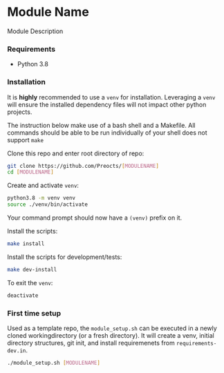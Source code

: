 # Module Name

Module Description

### Requirements
- Python 3.8

### Installation

It is **highly** recommended to use a `venv` for installation. Leveraging a `venv` will ensure the installed dependency files will not impact other python projects.

The instruction below make use of a bash shell and a Makefile.  All commands should be able to be run individually of your shell does not support `make`

Clone this repo and enter root directory of repo:
```bash
git clone https://github.com/Preocts/[MODULENAME]
cd [MODULENAME]
```

Create and activate `venv`:
```bash
python3.8 -m venv venv
source ./venv/bin/activate
```

Your command prompt should now have a `(venv)` prefix on it.

Install the scripts:
```bash
make install
```

Install the scripts for development/tests:
```bash
make dev-install
```

To exit the `venv`:
```bash
deactivate
```

### First time setup

Used as a template repo, the `module_setup.sh` can be executed in a newly cloned workingdirectory (or a fresh directory). It will create a venv, initial directory structures, git init, and install requiremenets from `requirements-dev.in`. 

```bash
./module_setup.sh [MODULENAME]
```

